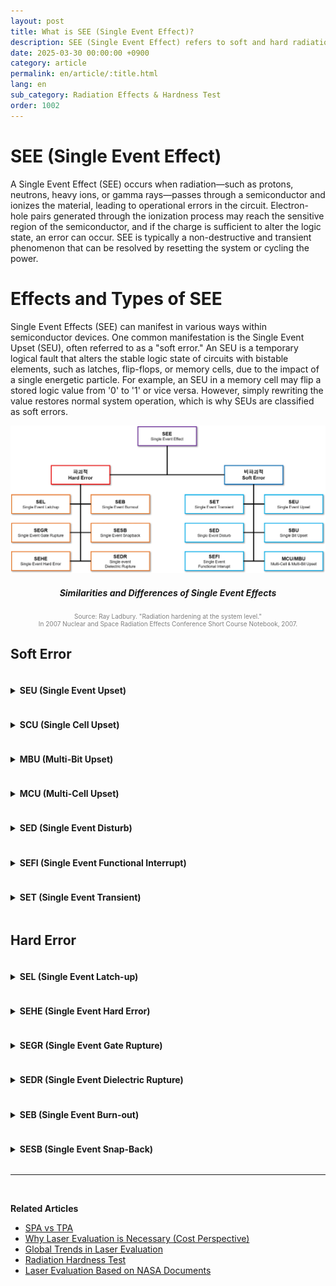 ```yaml
---
layout: post
title: What is SEE (Single Event Effect)?
description: SEE (Single Event Effect) refers to soft and hard radiation-induced errors in semiconductors, including SEU, SEL, and SEB types.
date: 2025-03-30 00:00:00 +0900
category: article
permalink: en/article/:title.html
lang: en
sub_category: Radiation Effects & Hardness Test
order: 1002
---
```


# SEE (Single Event Effect)

A Single Event Effect (SEE) occurs when radiation—such as protons, neutrons, heavy ions, or gamma rays—passes through a semiconductor and ionizes the material, leading to operational errors in the circuit.
Electron-hole pairs generated through the ionization process may reach the sensitive region of the semiconductor, and if the charge is sufficient to alter the logic state, an error can occur.
SEE is typically a non-destructive and transient phenomenon that can be resolved by resetting the system or cycling the power.

# Effects and Types of SEE

Single Event Effects (SEE) can manifest in various ways within semiconductor devices. One common manifestation is the Single Event Upset (SEU), often referred to as a "soft error."
An SEU is a temporary logical fault that alters the stable logic state of circuits with bistable elements, such as latches, flip-flops, or memory cells, due to the impact of a single energetic particle.
For example, an SEU in a memory cell may flip a stored logic value from '0' to '1' or vice versa. However, simply rewriting the value restores normal system operation, which is why SEUs are classified as soft errors. <br/>

<p align="center"> 
  <img src="/assets/Articles/SEE체계도.webp" alt= "SEE structure diagram">
</p>

<div align="center"> 
<h5>Similarities and Differences of Single Event Effects</h5>
</div>

<p style="font-size: 10px; color: gray; text-align: center;">
Source: Ray Ladbury. "Radiation hardening at the system level."<br> In 2007 Nuclear and Space Radiation Effects Conference Short Course Notebook, 2007.</p>

<h2>Soft Error</h2>

<details>
<summary class="clickable-summary">
<h4  style="display:inline-block">
SEU (Single Event Upset)
</h4>
</summary>

A Single Event Upset (SEU) occurs when a single logic or information bit is flipped. If adjacent bits are affected simultaneously—either physically or logically—it may result in a multi-bit upset (MBU). SEUs involve changes in the logic state of storage elements such as memory cells, latches, or registers. <br/>

</details>

<details>
<summary class="clickable-summary">
<h4  style="display:inline-block">
SCU (Single Cell Upset)
</h4>
</summary>

A Single Cell Upset (SCU) is a form of SEU that affects only a single memory cell or logic element (e.g., latch, flip-flop), unlike an MCU which affects multiple cells.

<p align="center"> 
  <img src="/assets/Articles/SCU.webp">
</p>
<div align="center"> 
<h5>SCU</h5>
</div>
<br/>
</details>

<details>
<summary class="clickable-summary">
<h4  style="display:inline-block">
MBU (Multi-Bit Upset)
</h4>
</summary>
A Multi-Bit Upset (MBU) occurs when a single event causes multiple bit upsets within the same logic word (e.g., frame, column, or sector in FPGAs). It may also result in multiple single-bit upsets across adjacent words.
<br/>
</details>

<details>
<summary class="clickable-summary">
<h4  style="display:inline-block">
MCU (Multi-Cell Upset)
</h4>
</summary>
A Multi-Cell Upset (MCU) refers to a single event that simultaneously flips multiple physically adjacent cells, such as memory bits or flip-flops, in an integrated circuit.
<p align="center"> 
  <img src="/assets/Articles/MCU.webp">
</p>
<div align="center"> 
<h5>MCU</h5>
</div>
<br/>
</details>

<details>
<summary class="clickable-summary">
<h4  style="display:inline-block">
SED (Single Event Disturb)
</h4>
</summary>
A Single Event Disturb (SED) is a temporary instability in an SRAM cell that may eventually return to a stable state. It shares characteristics with SEUs, but may result in soft errors if the disturbance persists long enough to be read. SEDs appear as voltage transients due to ion-induced charge separation and are conceptually similar to SETs, but affect stored states.
<br/>
</details>

<details>
<summary class="clickable-summary">
<h4  style="display:inline-block">
SEFI (Single Event Functional Interrupt)
</h4>
</summary>
A Single Event Functional Interrupt (SEFI) is a type of SEE that disrupts system operation—such as by causing a reset or lock-up—without permanent damage. SEFIs often result from control bit upsets and can be recovered by reset or power cycling. Unlike SELs, SEFIs typically do not involve excessive current.
<br/>
</details>

<details>
<summary class="clickable-summary">
<h4  style="display:inline-block">
SET (Single Event Transient)
</h4>
</summary>
A Single Event Transient (SET) is a brief voltage glitch generated by a SEE in combinational logic. If latched during a clock edge, it may propagate as an error. Most SETs are suppressed by masking mechanisms, and only a small fraction result in actual upsets. In analog circuits, Analog SETs (ASETs) can produce spurious signals that affect digital logic.
<br/>
</details>

<h2>Hard Error</h2>

<details>
<summary class="clickable-summary">
<h4  style="display:inline-block">
SEL (Single Event Latch-up)
</h4>
</summary>
A Single Event Latch-up (SEL) is a high-current state caused by the triggering of a parasitic thyristor structure. This condition persists until power is cycled and may lead to localized heating or damage. Micro-SELs may be non-destructive and difficult to detect.
<br/>
</details>

<details>
<summary class="clickable-summary">
<h4  style="display:inline-block">
SEHE (Single Event Hard Error)
</h4>
</summary>
A Single Event Hard Error (SEHE) refers to irreversible damage caused by a single radiation strike, such as dielectric or substrate breakdown, beyond typical SEU recovery mechanisms.
<br/>
</details>

<details>
<summary class="clickable-summary">
<h4  style="display:inline-block">
SEGR (Single Event Gate Rupture)
</h4>
</summary>
A Single Event Gate Rupture (SEGR) is a destructive event in a MOSFET where particle impact damages the gate oxide, resulting in increased leakage current and potential device failure.
<br/>
</details>

<details>
<summary class="clickable-summary">
<h4  style="display:inline-block">
SEDR (Single Event Dielectric Rupture)
</h4>
</summary>
A Single Event Dielectric Rupture (SEDR) involves the breakdown of dielectric material due to radiation. While observed in ground testing, SEDR has not yet been reported in space missions and remains mostly academic.
<br/>
</details>

<details>
<summary class="clickable-summary">
<h4  style="display:inline-block">
SEB (Single Event Burn-out)
</h4>
</summary>
A Single Event Burn-out (SEB) is a destructive high-current state triggered in power transistors by a single particle strike. It may lead to permanent damage and tends to occur less frequently at elevated temperatures.
<br/>
</details>

<details>
<summary class="clickable-summary">
<h4  style="display:inline-block">
SESB (Single Event Snap-Back)
</h4>
</summary>
A Single Event Snap-Back (SESB) is similar to SEL and occurs when avalanche multiplication activates a parasitic conduction path in a transistor, which remains active until the power is cycled.
</details>

---

<br/>

**Related Articles**

- [SPA vs TPA](/en/article/2.SPA-와-TPA.html)
- [Why Laser Evaluation is Necessary (Cost Perspective)](/en/article/11.레이저-평가가-필요한-이유-(비용적-측면).html)
- [Global Trends in Laser Evaluation](/en/article/9.레이저평가-세계동향.html)
- [Radiation Hardness Test](/en/article/3.방사선-내성-평가.html)
- [Laser Evaluation Based on NASA Documents](/en/article/17.레이저-평가-적용-근거.html)

